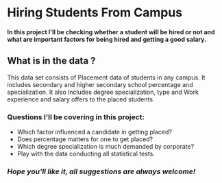 # Hiring Students From Campus

#### In this project I'll be checking whether a student will be hired or not and what are important factors for being hired and getting a good salary.

## What is in the data ?

This data set consists of Placement data of students in any campus. It includes secondary and higher secondary school percentage and specialization. It also includes degree specialization, type and Work experience and salary offers to the placed students

### Questions I'll be covering in this project:
* Which factor influenced a candidate in getting placed?
* Does percentage matters for one to get placed?
* Which degree specialization is much demanded by corporate?
* Play with the data conducting all statistical tests.

### *Hope you'll like it, all suggestions are always welcome!*
